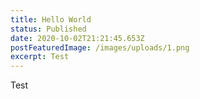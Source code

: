 ```yaml
---
title: Hello World
status: Published
date: 2020-10-02T21:21:45.653Z
postFeaturedImage: /images/uploads/1.png
excerpt: Test
---
```

Test